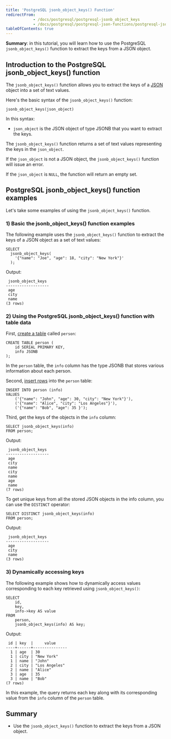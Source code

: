 ```yaml
---
title: 'PostgreSQL jsonb_object_keys() Function'
redirectFrom:
            - /docs/postgresql/postgresql-jsonb_object_keys 
            - /docs/postgresql/postgresql-json-functions/postgresql-jsonb_object_keys/
tableOfContents: true
---
```



**Summary**: in this tutorial, you will learn how to use the PostgreSQL `jsonb_object_keys()` function to extract the keys from a JSON object.

## Introduction to the PostgreSQL jsonb_object_keys() function

The `jsonb_object_keys()` function allows you to extract the keys of a [JSON](/docs/postgresql/postgresql-json) object into a set of text values.

Here's the basic syntax of the `jsonb_object_keys()` function:

```
jsonb_object_keys(json_object)
```

In this syntax:

- `json_object` is the JSON object of type JSONB that you want to extract the keys.

The `jsonb_object_keys()` function returns a set of text values representing the keys in the `json_object`.

If the `json_object` is not a JSON object, the `jsonb_object_keys()` function will issue an error.

If the `json_object` is `NULL`, the function will return an empty set.

## PostgreSQL jsonb_object_keys() function examples

Let's take some examples of using the `jsonb_object_keys()` function.

### 1) Basic the jsonb_object_keys() function examples

The following example uses the `jsonb_object_keys()` function to extract the keys of a JSON object as a set of text values:

```
SELECT
  jsonb_object_keys(
    '{"name": "Joe", "age": 18, "city": "New York"}'
  );
```

Output:

```
 jsonb_object_keys
-------------------
 age
 city
 name
(3 rows)
```

### 2) Using the PostgreSQL jsonb_object_keys() function with table data

First, [create a table](/docs/postgresql/postgresql-create-table) called `person`:

```
CREATE TABLE person (
    id SERIAL PRIMARY KEY,
    info JSONB
);
```

In the `person` table, the `info` column has the type JSONB that stores various information about each person.

Second, [insert rows](/docs/postgresql/postgresql-insert-multiple-rows) into the `person` table:

```
INSERT INTO person (info)
VALUES
    ('{"name": "John", "age": 30, "city": "New York"}'),
    ('{"name": "Alice", "city": "Los Angeles"}'),
    ('{"name": "Bob", "age": 35 }');
```

Third, get the keys of the objects in the `info` column:

```
SELECT jsonb_object_keys(info)
FROM person;
```

Output:

```
 jsonb_object_keys
-------------------
 age
 city
 name
 city
 name
 age
 name
(7 rows)
```

To get unique keys from all the stored JSON objects in the info column, you can use the `DISTINCT` operator:

```
SELECT DISTINCT jsonb_object_keys(info)
FROM person;
```

Output:

```
 jsonb_object_keys
-------------------
 age
 city
 name
(3 rows)
```

### 3) Dynamically accessing keys

The following example shows how to dynamically access values corresponding to each key retrieved using `jsonb_object_keys()`:

```
SELECT
    id,
    key,
    info->key AS value
FROM
    person,
    jsonb_object_keys(info) AS key;
```

Output:

```
 id | key  |     value
----+------+---------------
  1 | age  | 30
  1 | city | "New York"
  1 | name | "John"
  2 | city | "Los Angeles"
  2 | name | "Alice"
  3 | age  | 35
  3 | name | "Bob"
(7 rows)
```

In this example, the query returns each key along with its corresponding value from the `info` column of the `person` table.

## Summary

- Use the `jsonb_object_keys()` function to extract the keys from a JSON object.
